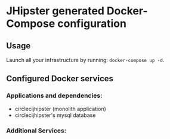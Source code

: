 # JHipster generated Docker-Compose configuration

## Usage

Launch all your infrastructure by running: `docker-compose up -d`.

## Configured Docker services

### Applications and dependencies:

- circlecijhipster (monolith application)
- circlecijhipster's mysql database

### Additional Services:
